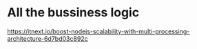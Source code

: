 # All the bussiness logic

<https://itnext.io/boost-nodejs-scalability-with-multi-processing-architecture-6d7bd03c892c>
